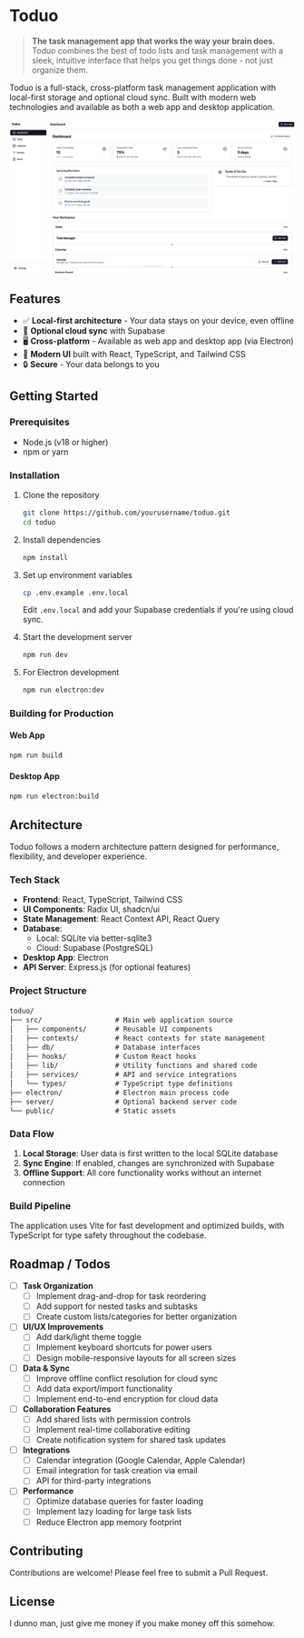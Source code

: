 # Toduo

> **The task management app that works the way your brain does.** Toduo combines the best of todo lists and task management with a sleek, intuitive interface that helps you get things done - not just organize them.

Toduo is a full-stack, cross-platform task management application with local-first storage and optional cloud sync. Built with modern web technologies and available as both a web app and desktop application.

![Toduo App](./docs/dashboard.png)

## Features

- ✅ **Local-first architecture** - Your data stays on your device, even offline
- 🔄 **Optional cloud sync** with Supabase
- 🖥️ **Cross-platform** - Available as web app and desktop app (via Electron)
- 🎨 **Modern UI** built with React, TypeScript, and Tailwind CSS
- 🔒 **Secure** - Your data belongs to you

## Getting Started

### Prerequisites

- Node.js (v18 or higher)
- npm or yarn

### Installation

1. Clone the repository
   ```bash
   git clone https://github.com/yourusername/toduo.git
   cd toduo
   ```

2. Install dependencies
   ```bash
   npm install
   ```

3. Set up environment variables
   ```bash
   cp .env.example .env.local
   ```
   Edit `.env.local` and add your Supabase credentials if you're using cloud sync.

4. Start the development server
   ```bash
   npm run dev
   ```
   
5. For Electron development
   ```bash
   npm run electron:dev
   ```

### Building for Production

#### Web App
```bash
npm run build
```

#### Desktop App
```bash
npm run electron:build
```

## Architecture

Toduo follows a modern architecture pattern designed for performance, flexibility, and developer experience.

### Tech Stack

- **Frontend**: React, TypeScript, Tailwind CSS
- **UI Components**: Radix UI, shadcn/ui
- **State Management**: React Context API, React Query
- **Database**: 
  - Local: SQLite via better-sqlite3
  - Cloud: Supabase (PostgreSQL)
- **Desktop App**: Electron
- **API Server**: Express.js (for optional features)

### Project Structure

```
toduo/
├── src/                  # Main web application source
│   ├── components/       # Reusable UI components
│   ├── contexts/         # React contexts for state management
│   ├── db/               # Database interfaces
│   ├── hooks/            # Custom React hooks
│   ├── lib/              # Utility functions and shared code
│   ├── services/         # API and service integrations
│   └── types/            # TypeScript type definitions
├── electron/             # Electron main process code
├── server/               # Optional backend server code
└── public/               # Static assets
```

### Data Flow

1. **Local Storage**: User data is first written to the local SQLite database
2. **Sync Engine**: If enabled, changes are synchronized with Supabase
3. **Offline Support**: All core functionality works without an internet connection

### Build Pipeline

The application uses Vite for fast development and optimized builds, with TypeScript for type safety throughout the codebase.

## Roadmap / Todos

- [ ] **Task Organization**
  - [ ] Implement drag-and-drop for task reordering
  - [ ] Add support for nested tasks and subtasks
  - [ ] Create custom lists/categories for better organization

- [ ] **UI/UX Improvements**
  - [ ] Add dark/light theme toggle
  - [ ] Implement keyboard shortcuts for power users
  - [ ] Design mobile-responsive layouts for all screen sizes

- [ ] **Data & Sync**
  - [ ] Improve offline conflict resolution for cloud sync
  - [ ] Add data export/import functionality
  - [ ] Implement end-to-end encryption for cloud data

- [ ] **Collaboration Features**
  - [ ] Add shared lists with permission controls
  - [ ] Implement real-time collaborative editing
  - [ ] Create notification system for shared task updates

- [ ] **Integrations**
  - [ ] Calendar integration (Google Calendar, Apple Calendar)
  - [ ] Email integration for task creation via email
  - [ ] API for third-party integrations

- [ ] **Performance**
  - [ ] Optimize database queries for faster loading
  - [ ] Implement lazy loading for large task lists
  - [ ] Reduce Electron app memory footprint

## Contributing

Contributions are welcome! Please feel free to submit a Pull Request.

## License
I dunno man, just give me money if you make money off this somehow. 
